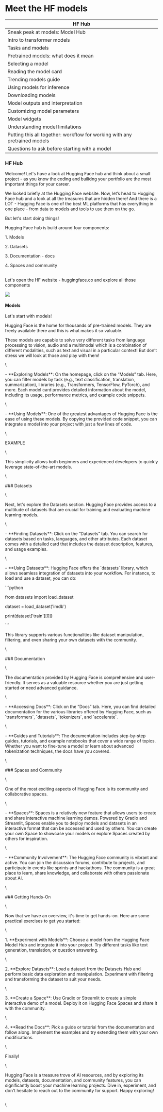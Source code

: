 # Meet the HF models

| HF Hub                                                                     |
| -------------------------------------------------------------------------- |
| Sneak peak at models: Model Hub                                            |
| Intro to transformer models                                                |
| Tasks and models                                                           |
| Pretrained models: what does it mean                                       |
| Selecting a model                                                          |
| Reading the model card                                                     |
| Trending models guide                                                      |
| Using models for inference                                                 |
| Downloading models                                                         |
| Model outputs and interpretation                                           |
| Customizing model parameters                                               |
| Model widgets                                                              |
| Understanding model limitations                                            |
| Putting this all together: workflow for working with any pretrained models |
| Questions to ask before starting with a model                              |

### HF Hub

Welcome! Let's have a look at Hugging Face hub and think about a small project  - as you know the coding and builidng your portfolio are the most important things for your career.

We looked briefly at the Hugging Face website. Now, let’s head to Hugging Face hub and a look at all the treasures that are hidden there! And there is a LOT - Hugging Face is one of the best ML platforms that has everything in one place - from data to models and tools to use them on the go.&#x20;

But let's start doing things!

Hugging Face hub is build around four components:

1\. Models

2\. Datasets

3\. Documentation - docs

4\. Spaces and community

\
Let's open the HF website - huggingface.co and explore all those components

![](https://lh7-us.googleusercontent.com/docsz/AD\_4nXesuATu53PmwlYUFtvemIXgpr5YmUrfBAwpOEmwmFQwcGIdxvIg1-PZM49Fcbtn37V8EqmqCr-83N5DGacBBswckLqQbMs5F4tgO0ty8U1r0I\_ZTVTuTQg5Bg0V3BDWe5oqs77huhy1QIktPR\_wMQAhc6Vi?key=pwjwodfWMnUxIFMintqadw)

#### Models

Let's start with models!&#x20;

Hugging Face is the home for thousands of pre-trained models. They are freely available there and this is what makes it so valuable.

These models are capable to solve very different tasks from language processing to vision, audio and a multimodal which is a combination of different modalities, such as text and visual in a particular context! But don’t stress we will look at those and play with them!

\


\- \*\*Exploring Models\*\*: On the homepage, click on the “Models” tab. Here, you can filter models by task (e.g., text classification, translation, summarization), libraries (e.g., Transformers, TensorFlow, PyTorch), and more. Each model card provides detailed information about the model, including its usage, performance metrics, and example code snippets.

\


\- \*\*Using Models\*\*: One of the greatest advantages of Hugging Face is the ease of using these models. By copying the provided code snippet, you can integrate a model into your project with just a few lines of code.

\


EXAMPLE

\


&#x20; This simplicity allows both beginners and experienced developers to quickly leverage state-of-the-art models.

\


\### Datasets

\


Next, let's explore the Datasets section. Hugging Face provides access to a multitude of datasets that are crucial for training and evaluating machine learning models.

\


\- \*\*Finding Datasets\*\*: Click on the “Datasets” tab. You can search for datasets based on tasks, languages, and other attributes. Each dataset comes with a detailed card that includes the dataset description, features, and usage examples.

\


\- \*\*Using Datasets\*\*: Hugging Face offers the \`datasets\` library, which allows seamless integration of datasets into your workflow. For instance, to load and use a dataset, you can do:

&#x20; \`\`\`python

&#x20; from datasets import load\_dataset

&#x20; dataset = load\_dataset('imdb')

&#x20; print(dataset\['train']\[0])

&#x20; \`\`\`

&#x20; This library supports various functionalities like dataset manipulation, filtering, and even sharing your own datasets with the community.

\


\### Documentation

\


The documentation provided by Hugging Face is comprehensive and user-friendly. It serves as a valuable resource whether you are just getting started or need advanced guidance.

\


\- \*\*Accessing Docs\*\*: Click on the “Docs” tab. Here, you can find detailed documentation for the various libraries offered by Hugging Face, such as \`transformers\`, \`datasets\`, \`tokenizers\`, and \`accelerate\`.

\


\- \*\*Guides and Tutorials\*\*: The documentation includes step-by-step guides, tutorials, and example notebooks that cover a wide range of topics. Whether you want to fine-tune a model or learn about advanced tokenization techniques, the docs have you covered.

\


\### Spaces and Community

\


One of the most exciting aspects of Hugging Face is its community and collaborative spaces.

\


\- \*\*Spaces\*\*: Spaces is a relatively new feature that allows users to create and share interactive machine learning demos. Powered by Gradio and Streamlit, Spaces enable you to deploy models and datasets in an interactive format that can be accessed and used by others. You can create your own Space to showcase your models or explore Spaces created by others for inspiration.

\


\- \*\*Community Involvement\*\*: The Hugging Face community is vibrant and active. You can join the discussion forums, contribute to projects, and participate in events like sprints and hackathons. The community is a great place to learn, share knowledge, and collaborate with others passionate about AI.

\


\### Getting Hands-On

\


Now that we have an overview, it's time to get hands-on. Here are some practical exercises to get you started:

\


1\. \*\*Experiment with Models\*\*: Choose a model from the Hugging Face Model Hub and integrate it into your project. Try different tasks like text generation, translation, or question answering.

\


2\. \*\*Explore Datasets\*\*: Load a dataset from the Datasets Hub and perform basic data exploration and manipulation. Experiment with filtering and transforming the dataset to suit your needs.

\


3\. \*\*Create a Space\*\*: Use Gradio or Streamlit to create a simple interactive demo of a model. Deploy it on Hugging Face Spaces and share it with the community.

\


4\. \*\*Read the Docs\*\*: Pick a guide or tutorial from the documentation and follow along. Implement the examples and try extending them with your own modifications.

\


Finally!

\


Hugging Face is a treasure trove of AI resources, and by exploring its models, datasets, documentation, and community features, you can significantly boost your machine learning projects. Dive in, experiment, and don't hesitate to reach out to the community for support. Happy exploring!

\
\
